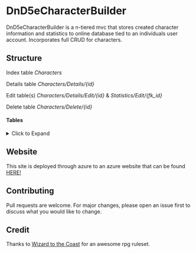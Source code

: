 
# DnD5eCharacterBuilder

DnD5eCharacterBuilder is a n-tiered mvc that stores created character information and statistics to online database tied to an individuals user account. Incorporates full CRUD for characters.

## Structure
Index table *Characters*

Details table *Characters/Details/{id}*

Edit table(s) *Characters/Details/Edit/{id}* & *Statistics/Edit/{fk_id}*

Delete table *Characters/Delete/{id}*

#### Tables

<details>
<summary>Click to Expand</summary>

#### Bio.cs

Here we have biographical information is stored. A characters backstory, height, weight, age, etc.

<details>
<summary>Click to Expand</summary>

```(c#)
public class Bio
    {
        [Key]
        public int BioId { get; set; }
        public virtual Character Character { get; set; }
        public string Backstory { get; set; }
        public string Notes { get; set; }
        [Required(ErrorMessage = "Missing valid age.")]
        public int Age { get; set; }
        [Required(ErrorMessage = "Missing valid height.")]
        public int Height { get; set; }
        [Required(ErrorMessage = "Missing valid weight.")]
        public int Weight { get; set; }
        [Required(ErrorMessage = "Missing valid eye color.")]
        public string EyeColor { get; set; }
        [Required(ErrorMessage = "Missing valid skin color.")]
        public string SkinColor { get; set; }
        public string HairColor { get; set; }
        public string MiscAppearanceDetails { get; set; }
    }
```

</details>

#### Character.cs

This is our main table, everything gets tied to this with foreign keys. Think of this as a characters base, hence the name "Character".

<details>
<summary>Click to Expand</summary>

```(c#)
public class Character
    {
        [Key]
        public int Id { get; set; }
        [Required]
        public string CharacterName { get; set; }
        [Required]
        public CharacterSex CharacterSex { get; set; }
        [Required]
        public CharacterRace CharacterRace { get; set; }
        [Required]
        public CharacterClass CharacterClass { get; set; }
        public Level Level
        {
            get
            {
               // xp to level logic here [ONLY HIDDEN IN README TO CONSERVE SPACE]
            }
            set { }
        }
        [Required]
        public int Xp { get; set; }
        [Required]
        public string PlayerName { get; set; }
        [Required]
        public Guid OwnerId { get; set; }
        public DateTimeOffset Created { get; set; }
        public DateTimeOffset? Modified { get; set; }

        // VIRTUALS BELOW
        public virtual Statistic Statistics { get; set; }
        public virtual Expertise Expertises { get; set; }
        public virtual MiscStat MiscStats { get; set; }
        public virtual SavingThrow SavingThrows { get; set; }
        public virtual Skill Skills { get; set; }
```

</details>

#### Expertise.cs

Here is where the expertise of a skill is stored with a boolean, as it is a true or false statement logic can be built out further so if a skills expertise is true - add character profiency.

<details>
<summary>Click to Expand</summary>

```(c#)
public class Expertise
    {
        [Key]
        public int ExpertiseId { get; set; }
        public virtual Character Character { get; set; }
        public bool Acrobatics { get; set; }
        public bool AnimalHandling { get; set; }
        public bool Arcana { get; set; }
        public bool Athletics { get; set; }
        public bool Deception { get; set; }
        public bool History { get; set; }
        public bool Insight { get; set; }
        public bool Intimidation { get; set; }
        public bool Investigation { get; set; }
        public bool Medicine { get; set; }
        public bool Nature { get; set; }
        public bool Perception { get; set; }
        public bool Performance { get; set; }
        public bool Persuasion { get; set; }
        public bool Religion { get; set; }
        public bool SleightOfHand { get; set; }
        public bool Stealth { get; set; }
        public bool Survival { get; set; }
    }
```

</details>

#### MiscStats.cs

These are our misc stats, while they are "misc" they are still important as a lot of the combat information is stored here.

<details>
<summary>Click to Expand</summary>

```(c#)
public class MiscStat
    {
        [Key]
        public int MiscStatId { get; set; }
        public virtual Character Character { get; set; }
        public int SpellCastingMod { get; set; }
        public int DexToHitMod { get; set; }
        public int StrToHitMod { get; set; }
        public int PassiveWisdom { get; set; }
        public string Proficiences { get; set; }
        [Required(ErrorMessage = "Must have at least 1 valid language (Typically this language is 'common').")]
        public string Languages { get; set; }
        public int Initiative { get; set; }
        [Required(ErrorMessage = "Must have valid hit points.")]
        public int HitPoints { get; set; }
        [Required(ErrorMessage = "Must have valid hit dice (e.g 1d10).")]
        public string HitDice { get; set; }
    }
```

</details>

#### SavingThrow.cs

Here is our saving throws, like with expertise they are booleans.

<details>
<summary>Click to Expand</summary>

```(c#)
public class SavingThrow
    {
        [Key]
        public int SavingThrowId { get; set; }
        public virtual Character Character { get; set; }
        public bool StrengthSave { get; set; }
        public bool DexteritySave { get; set; }
        public bool ConstitutionSave { get; set; }
        public bool IntelligenceSave { get; set; }
        public bool WisdomSave { get; set; }
        public bool CharismaSave { get; set; }
    }
```

</details>

#### Skill.cs

Here is our skills, they are booleans, when true logic will add proficiency bonus to the values on the webpage.

<details>
<summary>Click to Expand</summary>

```(c#)
public class Skill
    {
        [Key]
        public int SkillId { get; set; }
        public virtual Character Character { get; set; }
        public bool Acrobatics { get; set; }
        public bool AnimalHandling { get; set; }
        public bool Arcana { get; set; }
        public bool Athletics { get; set; }
        public bool Deception { get; set; }
        public bool History { get; set; }
        public bool Insight { get; set; }
        public bool Intimidation { get; set; }
        public bool Investigation { get; set; }
        public bool Medicine { get; set; }
        public bool Nature { get; set; }
        public bool Perception { get; set; }
        public bool Performance { get; set; }
        public bool Persuasion { get; set; }
        public bool Religion { get; set; }
        public bool SleightOfHand { get; set; }
        public bool Stealth { get; set; }
        public bool Survival { get; set; }
    }
```

</details>

#### Statistic.cs

This is our meat and bones, all our character statistic values are based on these numbers, this is the second most important table in the project.

<details>
<summary>Click to Expand</summary>

```(c#)
public class Statistic
    {
        [ForeignKey(nameof(Character))]
        public int StatisticId { get; set; }
        public virtual Character Character { get; set; }
        [Range(1,20)]
        public int Strength { get; set; }
        [Range(1,20)]
        public int Dexterity { get; set; }
        [Range(1,20)]
        public int Constitution { get; set; }
        [Range(1,20)]
        public int Intelligence { get; set; }
        [Range(1,20)]
        public int Wisdom { get; set; }
        [Range(1,20)]
        public int Charisma { get; set; }
    }
```

</details>

</details>


## Website

This site is deployed through azure to an azure website that can be found [HERE!](https://dnd5echaractersheetbuilder.azurewebsites.net/)

## Contributing
Pull requests are welcome. For major changes, please open an issue first to discuss what you would like to change.

## Credit
Thanks to [Wizard to the Coast](https://dnd.wizards.com/) for an awesome rpg ruleset.
